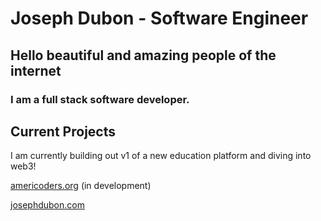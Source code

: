 # Joseph Dubon - Software Engineer

## Hello beautiful and amazing people of the internet

### I am a full stack software developer.

## Current Projects
I am currently building out v1 of a new education platform and diving into web3!

[americoders.org](https://americoders.org) (in development)

[josephdubon.com](https://www.josephdubon.com)
